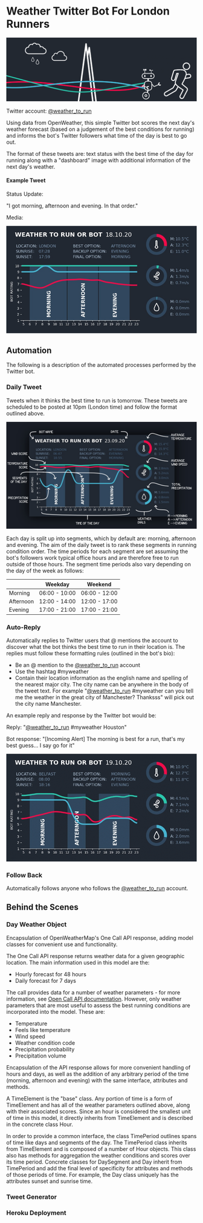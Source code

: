 # Weather Twitter Bot For London Runners
![Banner image](assets/twitter_banner_3.png)

Twitter account: [@weather_to_run](https://twitter.com/weather_to_run)

Using data from OpenWeather, this simple Twitter bot scores the next day's weather forecast (based 
on a judgement of the best conditions for running) and informs the bot's Twitter followers what time 
of the day is best to go out.

The format of these tweets are: text status with the best time of the day for running along with a 
"dashboard" image with additional information of the next day's weather.

#### Example Tweet

Status Update:

"I got morning, afternoon and evening. In that order."

Media:

![Example of a weather dashboard](dashboards/readme_images/dashboard_18-10-20.jpg)

## Automation
The following is a description of the automated processes performed by the Twitter bot.

### Daily Tweet
Tweets when it thinks the best time to run is tomorrow. These tweets are scheduled to be posted at 10pm (London time) 
and follow the format outlined above.

![Annotated weather dashboard](dashboards/readme_images/annotated_dashboard.jpg)

Each day is split up into segments, which by default are: morning, afternoon and evening. The aim of the daily tweet 
is to rank these segments in running condition order. The time periods for each segment are set assuming the bot's
followers work typical office hours and are therefore free to run outside of those hours. The segment time periods also
vary depending on the day of the week as follows:

|           | Weekday     | Weekend     |
|-----------|-------------|-------------|
| Morning   | 06:00 - 10:00 | 06:00 - 12:00 |
| Afternoon | 12:00 - 14:00 | 12:00 - 17:00 |
| Evening   | 17:00 - 21:00 | 17:00 - 21:00 |

### Auto-Reply

Automatically replies to Twitter users that @ mentions the account to discover what the bot thinks the best
time to run in their location is. The replies must follow these formatting rules (outlined in the bot's bio):
- Be an @ mention to the [@weather_to_run](https://twitter.com/weather_to_run) account
- Use the hashtag #myweather
- Contain their location information as the english name and spelling of the nearest major city. The city name can be
anywhere in the body of the tweet text. For example "[@weather_to_run](https://twitter.com/weather_to_run) #myweather
can you tell me the weather in the great city of Manchester? Thanksss" will pick out the city name Manchester.
    
An example reply and response by the Twitter bot would be:

Reply: "[@weather_to_run](https://twitter.com/weather_to_run) #myweather Houston"

Bot response: "\[Incoming Alert\] The morning is best for a run, that's my best guess... I say go for it"

![Examples of auto-reply dashboard](dashboards/readme_images/auto_reply_demo.gif)

### Follow Back

Automatically follows anyone who follows the [@weather_to_run](https://twitter.com/weather_to_run) account.

## Behind the Scenes

### Day Weather Object

Encapsulation of OpenWeatherMap's One Call API response, adding model classes for convenient use and functionality. 

The One Call API response returns weather data for a given geographic location. The main information used in this model
are the:
- Hourly forecast for 48 hours
- Daily forecast for 7 days

The call provides data for a number of weather parameters - for more information, see
[Open Call API documentation](https://openweathermap.org/api/one-call-api). However, only weather parameters that are
most useful to assess the best running conditions are incorporated into the model. These are:
- Temperature
- Feels like temperature
- Wind speed
- Weather condition code
- Precipitation probability
- Precipitation volume

Encapsulation of the API response allows for more convenient handling of hours and days, as well as the addition of
any arbitrary period of the time (morning, afternoon and evening) with the same interface, attributes and methods.

A TimeElement is the "base" class. Any portion of time is a form of TimeElement and has all of the weather parameters
outlined above, along with their associated scores. Since an hour is considered the smallest unit of time
in this model, it directly inherits from TimeElement and is described in the concrete class Hour.

In order to provide a common interface, the class TimePeriod outlines spans of time like days and segments of the day.
The TimePeriod class inherits from TimeElement and is composed of a number of Hour objects. 
This class also has methods for aggregation the weather conditions and scores over its time period.
Concrete classes for DaySegment and Day inherit from TimePeriod and add the final level of specificity for attributes 
and methods of those periods of time. For example, the Day class uniquely has the attributes sunset and sunrise
time.

### Tweet Generator

### Heroku Deployment